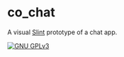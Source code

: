 # co_chat

A visual [Slint](https://slint-ui.com/) prototype of a chat app.

[![GNU GPLv3](https://img.shields.io/badge/license-GPLv3-green.svg)](../../LICENSES/GPL-3.0-only.txt)